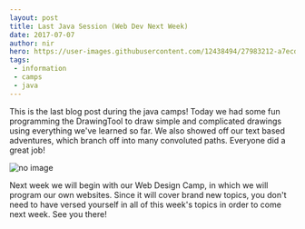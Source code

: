```yaml
---
layout: post
title: Last Java Session (Web Dev Next Week)
date: 2017-07-07
author: nir
hero: https://user-images.githubusercontent.com/12438494/27983212-a7ecd826-636b-11e7-89f6-fd9ab4d786ef.png
tags:
 - information
 - camps
 - java
---
```

This is the last blog post during the java camps! Today we had some fun programming the DrawingTool to draw simple and complicated drawings using everything we've learned so far. We also showed off our text based adventures, which branch off into many convoluted paths. Everyone did a great job!![no image](https://user-images.githubusercontent.com/12438494/27983212-a7ecd826-636b-11e7-89f6-fd9ab4d786ef.png "Group")Next week we will begin with our Web Design Camp, in which we will program our own websites. Since it will cover brand new topics, you don't need to have versed yourself in all of this week's topics in order to come next week. See you there!